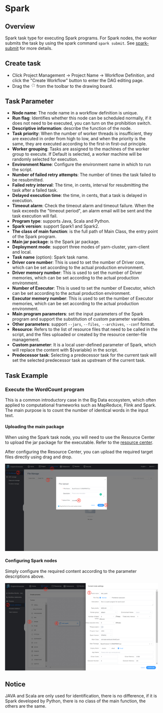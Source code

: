 # Spark

## Overview

Spark task type for executing Spark programs. For Spark nodes, the worker submits the task by using the spark command `spark submit`. See [spark-submit](https://spark.apache.org/docs/3.2.1/submitting-applications.html#launching-applications-with-spark-submit) for more details.

## Create task

- Click Project Management -> Project Name -> Workflow Definition, and click the "Create Workflow" button to enter the DAG editing page.
- Drag the <img src="/img/tasks/icons/spark.png" width="15"/> from the toolbar to the drawing board.

## Task Parameter

- **Node name**: The node name in a workflow definition is unique.
- **Run flag**: Identifies whether this node can be scheduled normally, if it does not need to be executed, you can turn on the prohibition switch.
- **Descriptive information**: describe the function of the node.
- **Task priority**: When the number of worker threads is insufficient, they are executed in order from high to low, and when the priority is the same, they are executed according to the first-in first-out principle.
- **Worker grouping**: Tasks are assigned to the machines of the worker group to execute. If Default is selected, a worker machine will be randomly selected for execution.
- **Environment Name**: Configure the environment name in which to run the script.
- **Number of failed retry attempts**: The number of times the task failed to be resubmitted.
- **Failed retry interval**: The time, in cents, interval for resubmitting the task after a failed task.
- **Delayed execution time**: the time, in cents, that a task is delayed in execution.
- **Timeout alarm**: Check the timeout alarm and timeout failure. When the task exceeds the "timeout period", an alarm email will be sent and the task execution will fail.
- **Program type**: supports Java, Scala and Python.
- **Spark version**: support Spark1 and Spark2.
- **The class of main function**: is the full path of Main Class, the entry point of the Spark program.
- **Main jar package**: is the Spark jar package.
- **Deployment mode**: support three modes of yarn-cluster, yarn-client and local. 
- **Task name** (option): Spark task name.
- **Driver core number**: This is used to set the number of Driver core, which can be set according to the actual production environment.
- **Driver memory number**: This is used to set the number of Driver memories, which can be set according to the actual production environment.
- **Number of Executor**: This is used to set the number of Executor, which can be set according to the actual production environment.
- **Executor memory number**: This is used to set the number of Executor memories, which can be set according to the actual production environment.
- **Main program parameters**: set the input parameters of the Spark program and support the substitution of custom parameter variables.
- **Other parameters**: support `--jars`, `--files`,` --archives`, `--conf` format.
- **Resource**: Refers to the list of resource files that need to be called in the script, and the files uploaded or created by the resource center-file management.
- **Custom parameter**: It is a local user-defined parameter of Spark, which will replace the content with ${variable} in the script.
- **Predecessor task**: Selecting a predecessor task for the current task will set the selected predecessor task as upstream of the current task.

## Task Example

### Execute the WordCount program

This is a common introductory case in the Big Data ecosystem, which often applied to computational frameworks such as MapReduce, Flink and Spark. The main purpose is to count the number of identical words in the input text.

#### Uploading the main package

When using the Spark task node, you will need to use the Resource Center to upload the jar package for the executable. Refer to the [resource center](../resource.md).

After configuring the Resource Center, you can upload the required target files directly using drag and drop.

![resource_upload](/img/tasks/demo/upload_spark.png)

#### Configuring Spark nodes

Simply configure the required content according to the parameter descriptions above.

![demo-spark-simple](/img/tasks/demo/spark_task.png)

## Notice

 JAVA and Scala are only used for identification, there is no difference, if it is Spark developed by Python, there is no class of the main function, the others are the same.
